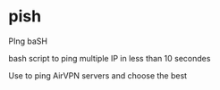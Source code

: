 pish
====

PIng baSH

bash script to ping multiple IP in less than 10 secondes

Use to ping AirVPN servers and choose the best
